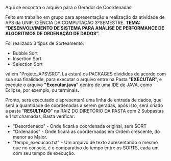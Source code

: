 Aqui se encontra o arquivo para o Gerador de Coordenadas:

Feito em trabalho em grupo para apresentação e realização da atividade de APS da UNIP, CIÊNCIA DA COMPUTAÇÃO 3ºSEMESTRE.
**TEMA: “DESENVOLVIMENTO DE SISTEMA PARA ANÁLISE DE PERFORMANCE DE ALGORITMOS DE ORDENAÇÃO DE DADOS”.**

Foi realizado 3 tipos de Sorteamento:
- Bubble Sort
- Insertion Sort
- Selection Sort

vá em "Projeto_APS\SRC\", Lá estará os PACKAGES divididos de acordo com sua sua finalidade, para executar o arquivo
entre na Pasta "**EXECUTAR**", e execute o arquivo **"Executar.java"** dentro de uma IDE de JAVA, como Eclipse, por exemplo, ou terminais.

Pronto, será executado e apresentará uma linha de entrada de dados, que será a quantidade de coordenadas a serem geradas, após isto, será criado
a pasta "**RESULTADO**" na RAIZ DO DIRETÓRIO DA PASTA com 2 Subpastas e 1 txt chamadas, Basta verificar:
- "Desordenado" - Onde ficará a coordenada original, sem SORT
- "Ordenados" - Onde ficará as coordernadas em Ordem crescente, do menor ao Maior.
- "tempo_execucao.txt" - Um arquivo de texto apresentando o mesmo que no console, é o comparativo de tempo entre os SORTS, cada um com seu tempo de execução.


